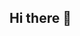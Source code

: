 ## Hi there 👋

<!--
**davidjk522/davidjk522** is a ✨ _special_ ✨ repository because its `README.md` (this file) appears on your GitHub profile.

Here are some ideas to get you started:
Jaekyung Kim or David Kim 
- 🔭 I’m currently working on ...
- 🌱 I’m currently learning ...
- 👯 I’m looking to collaborate on ...
- 🤔 I’m looking for help with ...
- 💬 Ask me about ...
- 📫 How to reach me: ...
- 😄 Pronouns: ...
- ⚡ Fun fact: ...
-->
